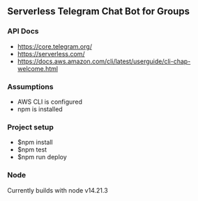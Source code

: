 ## Serverless Telegram Chat Bot for Groups

### API Docs
- https://core.telegram.org/
- https://serverless.com/
- https://docs.aws.amazon.com/cli/latest/userguide/cli-chap-welcome.html

### Assumptions 
- AWS CLI is configured
- npm is installed

### Project setup
- $npm install
- $npm test
- $npm run deploy


### Node
Currently builds with node v14.21.3